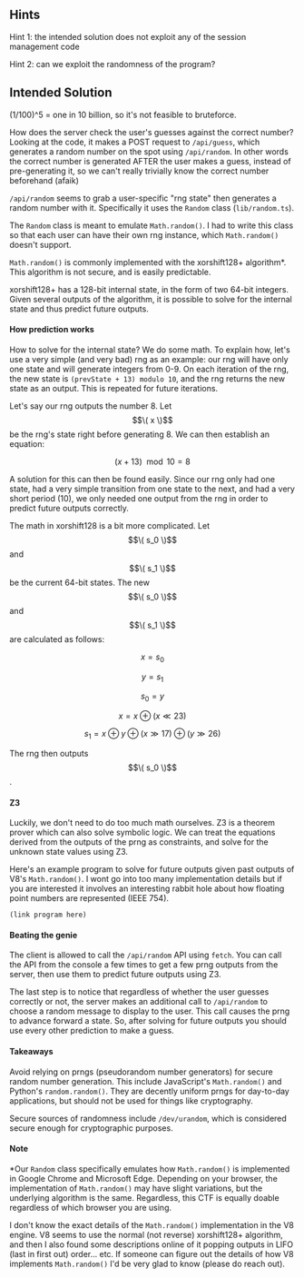## Hints  

Hint 1: the intended solution does not exploit any of the session management code

Hint 2: can we exploit the randomness of the program?

## Intended Solution  

(1/100)^5 = one in 10 billion, so it's not feasible to bruteforce. 

How does the server check the user's guesses against the correct number? Looking at the code, it makes a POST request to `/api/guess`, which generates a random number on the spot using `/api/random`. In other words the correct number is generated AFTER the user makes a guess, instead of pre-generating it, so we can't really trivially know the correct number beforehand (afaik)

`/api/random` seems to grab a user-specific "rng state" then generates a random number with it. Specifically it uses the `Random` class (`lib/random.ts`).

The `Random` class is meant to emulate `Math.random()`. I had to write this class so that each user can have their own rng instance, which `Math.random()` doesn't support. 

`Math.random()` is commonly implemented with the xorshift128+ algorithm*. This algorithm is not secure, and is easily predictable. 

xorshift128+ has a 128-bit internal state, in the form of two 64-bit integers. Given several outputs of the algorithm, it is possible to solve for the internal state and thus predict future outputs. 

#### How prediction works  

How to solve for the internal state? We do some math. To explain how, let's use a very simple (and very bad) rng as an example: our rng will have only one state and will generate integers from 0-9. On each iteration of the rng, the new state is `(prevState + 13) modulo 10`, and the rng returns the new state as an output. This is repeated for future iterations. 

Let's say our rng outputs the number 8. Let $$\( x \)$$ be the rng's state right before generating 8. We can then establish an equation:

$$(x + 13) \mod 10 = 8$$

A solution for this can then be found easily. Since our rng only had one state, had a very simple transition from one state to the next, and had a very short period (10), we only needed one output from the rng in order to predict future outputs correctly.

The math in xorshift128 is a bit more complicated. Let $$\( s_0 \)$$ and $$\( s_1 \)$$ be the current 64-bit states. The new $$\( s_0 \)$$ and $$\( s_1 \)$$ are calculated as follows:

$$
x = s_0
$$

$$
y = s_1
$$

$$
s_0 = y
$$

$$
x = x \oplus (x \ll 23)
$$

$$
s_1 = x \oplus y \oplus (x \gg 17) \oplus (y \gg 26)
$$

The rng then outputs $$\( s_0 \)$$.

#### Z3  

Luckily, we don't need to do too much math ourselves. Z3 is a theorem prover which can also solve symbolic logic. We can treat the equations derived from the outputs of the prng as constraints, and solve for the unknown state values using Z3. 

Here's an example program to solve for future outputs given past outputs of V8's `Math.random()`. I wont go into too many implementation details but if you are interested it involves an interesting rabbit hole about how floating point numbers are represented (IEEE 754). 

```
(link program here)
```

#### Beating the genie  

The client is allowed to call the `/api/random` API using `fetch`. You can call the API from the console a few times to get a few prng outputs from the server, then use them to predict future outputs using Z3. 

The last step is to notice that regardless of whether the user guesses correctly or not, the server makes an additional call to `/api/random` to choose a random message to display to the user. This call causes the prng to advance forward a state. So, after solving for future outputs you should use every other prediction to make a guess. 

#### Takeaways  

Avoid relying on prngs (pseudorandom number generators) for secure random number generation. This include JavaScript's `Math.random()` and Python's `random.random()`. They are decently uniform prngs for day-to-day applications, but should not be used for things like cryptography. 

Secure sources of randomness include `/dev/urandom`, which is considered secure enough for cryptographic purposes.

#### Note

*Our `Random` class specifically emulates how `Math.random()` is implemented in Google Chrome and Microsoft Edge. Depending on your browser, the implementation of `Math.random()` may have slight variations, but the underlying algorithm is the same. Regardless, this CTF is equally doable regardless of which browser you are using.

I don't know the exact details of the `Math.random()` implementation in the V8 engine. V8 seems to use the normal (not reverse) xorshift128+ algorithm, and then I also found some descriptions online of it popping outputs in LIFO (last in first out) order... etc. If someone can figure out the details of how V8 implements `Math.random()` I'd be very glad to know (please do reach  out).